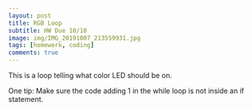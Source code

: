 ```yaml
---
layout: post
title: RGB Loop
subtitle: HW Due 10/10
image: img/IMG_20191007_213559931.jpg
tags: [homework, coding]
comments: true
---
```


This is a loop telling what color LED should be on. 

One tip:
Make sure the code adding 1 in the while loop is not inside an if statement.
